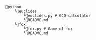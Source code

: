     📁python
        └📁euclides
            └📄euclides.py # GCD-calculator
            └📄README.md
        └📁fox
            └📄fox.py # Game of fox
            └📄README.md
